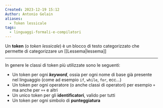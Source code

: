 ```yaml
---
Created: 2023-12-19 15:12
Author: Antonio Gelain
aliases:
  - Token lessicale
tags:
  - linguaggi-formali-e-compilatori
---
```


Un **token** (o *token lessicale*) è un blocco di testo categorizzato che permette di categorizzare un [[Lessema|lessema]]

---

In genere le classi di token più utilizzate sono le seguenti:
- Un token per ogni ***keyword***, ossia per ogni nome di base già presente nel linguaggio (come ad esempio `if`, `while`, `for`, ecc...)
- Un token per ogni operatore (o anche classi di operatori) per esempio `+` ma anche per `++` e altri
- Un unico token per gli **identificatori**, valido per tutti
- Un token per ogni simbolo di **punteggiatura**
